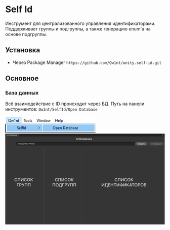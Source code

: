 ﻿# Self Id

Инструмент для централизованного управления идентификаторами.
Поддерживает группы и подгруппы, а также генерацию enum'а на основе подгруппы.

## Установка

- Через Package Manager `https://github.com/Qw1nt/unity.self-id.git`

## Основное

### База данных 
Всё взаимодействие с ID происходит через БД. Путь на панели инструментов:
`Qw1nt/SelfId/Open Database`

![App Screenshot](https://github.com/Qw1nt/unity.self-id/blob/master/Screenshots~/DatabaseWindowOpenPath.png?raw=true)
![App Screenshot](https://github.com/Qw1nt/unity.self-id/blob/master/Screenshots~/IdDatabaseWindowDescription.png?raw=true)




